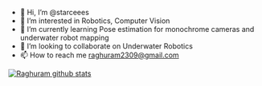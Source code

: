 - 👋 Hi, I’m @starceees
- 👀 I’m interested in Robotics, Computer Vision
- 🌱 I’m currently learning Pose estimation for monochrome cameras and underwater robot mapping
- 💞️ I’m looking to collaborate on Underwater Robotics
- 📫 How to reach me raghuram2309@gmail.com

<!---
starceees/starceees is a ✨ special ✨ repository because its `README.md` (this file) appears on your GitHub profile.
You can click the Preview link to take a look at your changes.
--->
[![Raghuram github stats](https://github-readme-stats.vercel.app/api?username=starceees)](https://github.com/anuraghazra/github-readme-stats)
